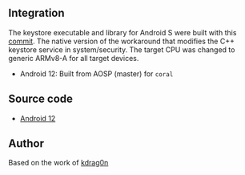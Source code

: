 ## Integration

The keystore executable and library for Android S were built with this [commit](https://github.com/ProtonAOSP/android_system_security/commit/15633a3d29bf727b83083f2c49d906c16527d389). The native version of the workaround that modifies the C++ keystore service in system/security. The target CPU was changed to generic ARMv8-A for all target devices.

- Android 12: Built from AOSP (master) for `coral`

## Source code

- [Android 12](https://github.com/BiTGApps/system-security/commit/6f04fa132a9a5561816a62f566cd217d1d0b041b)

## Author

Based on the work of [kdrag0n](https://github.com/kdrag0n)
